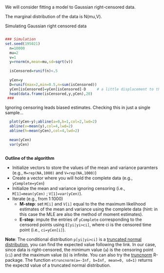 

We will consider fitting a model to Gaussian right-censored data. 

The marginal distribution of the data is N(mu,V).

Simulating Gaussian right censored data

```r

### Simulation
set.seed(195021)
  n=10000
  mu=2
  v=1
  y=rnorm(n,mean=mu,sd=sqrt(v))
  
  isCensored=runif(n)<.5
  
  yCen=y
  D=runif(max=2,min=0.5,n=sum(isCensored))  
  yCen[isCensored]=yCen[isCensored]-D     # a little displacement to the left
  head(data.frame(isCensored,y,yCen),20)
 ###
```
Ignoring censoring leads biased estimates. Checking this in just a single sample...


```r
  plot(yCen~y);abline(a=0,b=1,col=2,lwd=2)
  abline(v=mean(y),col=4,lwd=2)
  abline(h=mean(yCen),col=4,lwd=2)
  
  mean(yCen)
  var(yCen)
 
```

**Outline of the algorithm**

  - Initialize vectors to store the values of the mean and variance paramters (e.g., `M=rep(NA,1000)` and `V=rep(NA,1000)`)
  - Create a vector where you will hold the complete data (e.g., `yComplete=yCen`)
  - Initialize the mean and variance ignoring censoring (i.e., `M[1]=mean(yCen)` ; `V[1]=var(yCen)`).
  - Iterate (e.g., from 1:1000)
      - **M-step**: set `M[i]` and `V[i]` equal to the the maximum likelihood estimates of the mean and variance using the complete data (hint: in this case the MLE are also the method of moment estimates).
      - **E-step**: impute the entries of `yComplete` corresponding to the censored points using `E[yi|yi>ci]`, where ci is the censored time point (i.e., `ci=yCen[i]`).
        
 **Note**: The conditional distribution `p[yi|yi>ci]` is a [truncated normal distribution](https://en.wikipedia.org/wiki/Truncated_normal_distribution), you can find
     the expected value following the link. In our case, since data is right-censored, the minimum value (`a`) is the censoring point (`ci`)  and the maximum value (`b`) is infinite. You can also try the [truncnorm](https://cran.r-project.org/web/packages/truncnorm/index.html) R-package. The function `etruncnorm(a=-Inf, b=Inf, mean=0, sd=1)` returns the expectd value of a truncated normal distribution.

